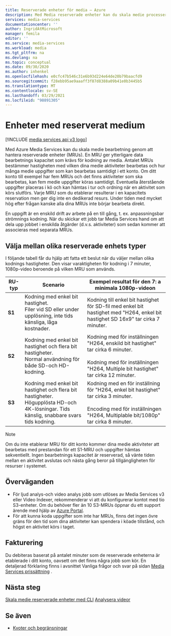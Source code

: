 ```yaml
---
title: Reserverade enheter för media – Azure
description: Med Media reserverade enheter kan du skala medie processer och fastställa hastigheten för dina medie bearbetnings uppgifter.
services: media-services
documentationcenter: ''
author: IngridAtMicrosoft
manager: femila
editor: ''
ms.service: media-services
ms.workload: media
ms.tgt_pltfrm: na
ms.devlang: na
ms.topic: conceptual
ms.date: 09/30/2020
ms.author: inhenkel
ms.openlocfilehash: e0cfc47b546c31e6b93d224e64de20b79baacfd9
ms.sourcegitcommit: f28ebb95ae9aaaff3f87d8388a09b41e0b3445b5
ms.translationtype: MT
ms.contentlocale: sv-SE
ms.lasthandoff: 03/29/2021
ms.locfileid: "98891305"
---
```

# <a name="media-reserved-units"></a>Enheter med reserverat medium

[!INCLUDE [media services api v3 logo](./includes/v3-hr.md)]

Med Azure Media Services kan du skala medie bearbetning genom att hantera reserverade enheter (MRUs). En MRU ger ytterligare data bearbetnings kapacitet som krävs för kodning av media. Antalet MRUs bestämmer hastigheten med vilken dina medie aktiviteter bearbetas och hur många medie uppgifter som kan bearbetas samtidigt i ett konto. Om ditt konto till exempel har fem MRUs och det finns aktiviteter som ska bearbetas, kan fem medie uppgifter köras samtidigt. Eventuella återstående uppgifter placeras i kö och kan hämtas i tur och ordning när en aktivitet som körs slutförs. Varje MRU som du etablerar resulterar i en kapacitets reservation men ger dig inte en dedikerad resurs. Under tiden med mycket hög efter frågan kanske alla dina MRUs inte börjar bearbeta direkt.

En uppgift är en enskild drift av arbete på en till gång, t. ex. anpassningsbar strömnings kodning. När du skickar ett jobb tar Media Services hand om att dela upp jobbet i enskilda åtgärder (d.v.s. aktiviteter) som sedan kommer att associeras med separata MRUs.

## <a name="choosing-between-different-reserved-unit-types"></a>Välja mellan olika reserverade enhets typer

I följande tabell får du hjälp att fatta ett beslut när du väljer mellan olika kodnings hastigheter.  Den visar varaktigheten för kodning i 7 minuter, 1080p-video beroende på vilken MRU som används.

|RU-typ|Scenario|Exempel resultat för den 7: a minimala 1080p-videon |
|---|---|---|
| **S1**|Kodning med enkel bit hastighet. <br/>Filer vid SD eller under upplösning, inte tids känsliga, låga kostnader.|Kodning till enkel bit hastighet för SD-fil med enkel bit hastighet med "H264, enkel bit hastighet SD 16x9" tar cirka 7 minuter.|
| **S2**|Kodning med enkel bit hastighet och flera bit hastigheter.<br/>Normal användning för både SD-och HD-kodning.|Kodning med för inställningen "H264, enskild bit hastighet" tar cirka 6 minuter.<br/><br/>Kodning med för inställningen "H264, Multiple bit hastighet" tar cirka 12 minuter.|
| **S3**|Kodning med enkel bit hastighet och flera bit hastigheter.<br/>Högupplösta HD-och 4K-lösningar. Tids känslig, snabbare svars tids kodning.|Kodning med en för inställning för "H264, enkel bit hastighet" tar cirka 3 minuter.<br/><br/>Encoding med för inställningen "H264, Multiplable bit/1080p" tar cirka 8 minuter.|

> [!NOTE]
> Om du inte etablerar MRU för ditt konto kommer dina medie aktiviteter att bearbetas med prestandan för ett S1-MRU och uppgifter hämtas sekventiellt. Ingen bearbetnings kapacitet är reserverad, så vänte tiden mellan en aktivitet avslutas och nästa gång beror på tillgängligheten för resurser i systemet.

## <a name="considerations"></a>Överväganden

* För ljud analys-och video analys jobb som utlöses av Media Services v3 eller Video Indexer, rekommenderar vi att du konfigurerar kontot med tio S3-enheter. Om du behöver fler än 10 S3-MRUs öppnar du ett support ärende med hjälp av [Azure Portal](https://portal.azure.com/).
* För att kunna koda uppgifter som inte har MRUs, finns det ingen övre gräns för den tid som dina aktiviteter kan spendera i köade tillstånd, och högst en aktivitet körs i taget.

## <a name="billing"></a>Fakturering

Du debiteras baserat på antalet minuter som de reserverade enheterna är etablerade i ditt konto, oavsett om det finns några jobb som kör. En detaljerad förklaring finns i avsnittet Vanliga frågor och svar på sidan [Media Services prissättning](https://azure.microsoft.com/pricing/details/media-services/) .

## <a name="next-step"></a>Nästa steg
[Skala medie reserverade enheter med CLI](media-reserved-units-cli-how-to.md) 
 [Analysera videor](analyze-videos-tutorial-with-api.md)

## <a name="see-also"></a>Se även

* [Kvoter och begränsningar](limits-quotas-constraints.md)
